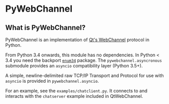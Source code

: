 # PyWebChannel

## What is PyWebChannel?

PyWebChannel is an implementation of [Qt's WebChannel](https://doc.qt.io/qt-5/qtwebchannel-index.html) protocol in Python.

From Python 3.4 onwards, this module has no dependencies. In Python < 3.4 you need the backport [`enum34`](https://pypi.org/project/enum34/) package.
The `pywebchannel.asyncronous` submodule provides an `asyncio` compatibility layer (Python 3.5+).

A simple, newline-delimited raw TCP/IP Transport and Protocol for use with `asyncio` is provided in `pywebchannel.asyncio`.

For an example, see the `examples/chatclient.py`. It connects to and interacts with the `chatserver` example included in QtWebChannel.
